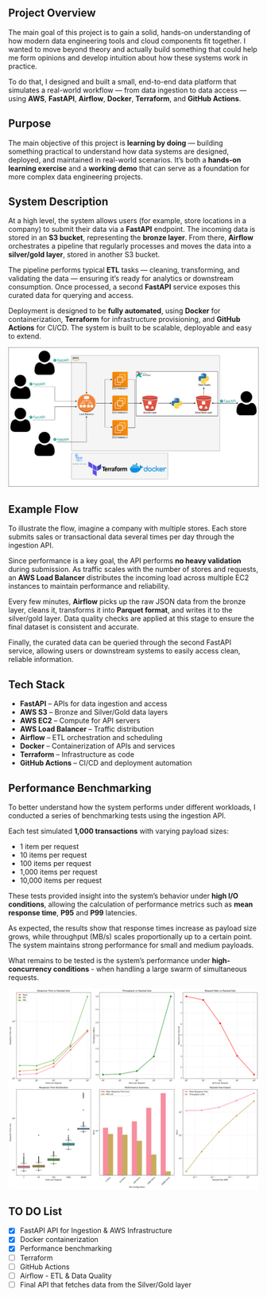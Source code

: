 ## Project Overview

The main goal of this project is to gain a solid, hands-on understanding of how modern data engineering tools and cloud components fit together. I wanted to move beyond theory and actually build something that could help me form opinions and develop intuition about how these systems work in practice.

To do that, I designed and built a small, end-to-end data platform that simulates a real-world workflow — from data ingestion to data access — using **AWS**, **FastAPI**, **Airflow**, **Docker**, **Terraform**, and **GitHub Actions**.

## Purpose

The main objective of this project is **learning by doing** — building something practical to understand how data systems are designed, deployed, and maintained in real-world scenarios. It’s both a **hands-on learning exercise** and a **working demo** that can serve as a foundation for more complex data engineering projects.

## System Description

At a high level, the system allows users (for example, store locations in a company) to submit their data via a **FastAPI** endpoint. The incoming data is stored in an **S3 bucket**, representing the **bronze layer**. From there, **Airflow** orchestrates a pipeline that regularly processes and moves the data into a **silver/gold layer**, stored in another S3 bucket.

The pipeline performs typical **ETL** tasks — cleaning, transforming, and validating the data — ensuring it’s ready for analytics or downstream consumption. Once processed, a second **FastAPI** service exposes this curated data for querying and access.

Deployment is designed to be **fully automated**, using **Docker** for containerization, **Terraform** for infrastructure provisioning, and **GitHub Actions** for CI/CD. The system is built to be scalable, deployable and easy to extend.

![System Architecture](docs/architecture/ARCHITECTURE.png)

## Example Flow

To illustrate the flow, imagine a company with multiple stores. Each store submits sales or transactional data several times per day through the ingestion API.

Since performance is a key goal, the API performs **no heavy validation** during submission. As traffic scales with the number of stores and requests, an **AWS Load Balancer** distributes the incoming load across multiple EC2 instances to maintain performance and reliability.

Every few minutes, **Airflow** picks up the raw JSON data from the bronze layer, cleans it, transforms it into **Parquet format**, and writes it to the silver/gold layer. Data quality checks are applied at this stage to ensure the final dataset is consistent and accurate.

Finally, the curated data can be queried through the second FastAPI service, allowing users or downstream systems to easily access clean, reliable information.

## Tech Stack

* **FastAPI** – APIs for data ingestion and access
* **AWS S3** – Bronze and Silver/Gold data layers
* **AWS EC2** – Compute for API servers
* **AWS Load Balancer** – Traffic distribution
* **Airflow** – ETL orchestration and scheduling
* **Docker** – Containerization of APIs and services
* **Terraform** – Infrastructure as code
* **GitHub Actions** – CI/CD and deployment automation

## Performance Benchmarking

To better understand how the system performs under different workloads, I conducted a series of benchmarking tests using the ingestion API.

Each test simulated **1,000 transactions** with varying payload sizes:

* 1 item per request
* 10 items per request
* 100 items per request
* 1,000 items per request
* 10,000 items per request

These tests provided insight into the system’s behavior under **high I/O conditions**, allowing the calculation of performance metrics such as **mean response time**, **P95** and **P99** latencies.

As expected, the results show that response times increase as payload size grows, while throughput (MB/s) scales proportionally up to a certain point. The system maintains strong performance for small and medium payloads.

What remains to be tested is the system’s performance under **high-concurrency conditions** - when handling a large swarm of simultaneous requests.

![Performance Benchmarking Results](docs/benchmark/benchmark_plots_20251013_163114.png)

## TO DO List

* [x] FastAPI API for Ingestion & AWS Infrastructure
* [x] Docker containerization
* [x] Performance benchmarking
* [ ] Terraform
* [ ] GitHub Actions
* [ ] Airflow - ETL & Data Quality
* [ ] Final API that fetches data from the Silver/Gold layer
